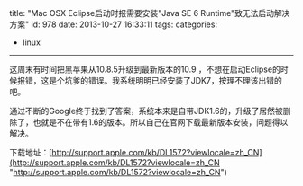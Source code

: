 title: "Mac OSX Eclipse启动时报需要安装\"Java SE 6 Runtime\"致无法启动解决方案"
id: 978
date: 2013-10-27 16:33:11
tags: 
categories: 
- linux
---

这周末有时间把黑苹果从10.8.5升级到最新版本的10.9 ，不想在启动Eclipse的时候报错，这是个坑爹的错误。我系统明明已经安装了JDK7，按理不理该出错的吧。

通过不断的Google终于找到了答案，系统本来是自带JDK1.6的，升级了居然被删除了，也就是不在带有1.6的版本。所以自己在官网下载最新版本安装，问题得以解决。

下载地址：[http://support.apple.com/kb/DL1572?viewlocale=zh_CN](http://support.apple.com/kb/DL1572?viewlocale=zh_CN "http://support.apple.com/kb/DL1572?viewlocale=zh_CN")